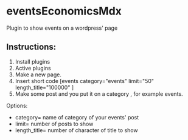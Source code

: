 # eventsEconomicsMdx
Plugin to show events on a wordpress' page

## Instructions:

1. Install plugins
2. Active plugins
3. Make a new page.
4. Insert short code [events  category="events" limit="50" length_title="100000" ]
5. Make some post and you put it on a category , for example events.

Options:

* category= name of category of your events' post 
* limit= number of posts to show
* length_title= number of character of title to show
